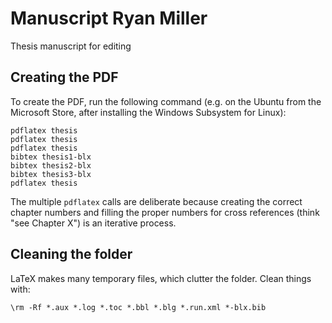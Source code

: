 # Manuscript Ryan Miller

Thesis manuscript for editing

## Creating the PDF

To create the PDF, run the following command (e.g. on the Ubuntu from the Microsoft Store, after installing the Windows Subsystem for Linux):

```shell
pdflatex thesis
pdflatex thesis
pdflatex thesis
bibtex thesis1-blx
bibtex thesis2-blx
bibtex thesis3-blx
pdflatex thesis
```

The multiple `pdflatex` calls are deliberate because creating the correct chapter numbers and filling the proper
numbers for cross references (think "see Chapter X") is an iterative process.

## Cleaning the folder

LaTeX makes many temporary files, which clutter the folder. Clean things with:

```shell
\rm -Rf *.aux *.log *.toc *.bbl *.blg *.run.xml *-blx.bib
```
